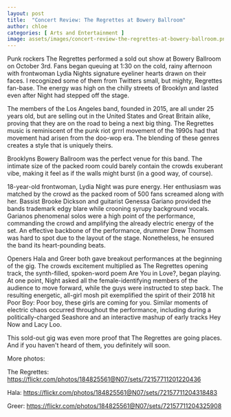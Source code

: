 ```yaml
---
layout: post
title:  "Concert Review: The Regrettes at Bowery Ballroom"
author: chloe
categories: [ Arts and Entertainment ]
image: assets/images/concert-review-the-regrettes-at-bowery-ballroom.png
---
```


Punk rockers The Regrettes performed a sold out show at Bowery Ballroom on October 3rd. Fans began queuing at 1:30 on the cold, rainy afternoon with frontwoman Lydia Nights signature eyeliner hearts drawn on their faces. I recognized some of them from Twitters small, but mighty, Regrettes fan-base. The energy was high on the chilly streets of Brooklyn and lasted even after Night had stepped off the stage.   

 

The members of the Los Angeles band, founded in 2015, are all under 25 years old, but are  selling out in the United States and Great Britain alike, proving that they are on the road to being a next big thing. The Regrettes music is reminiscent of the punk riot grrrl movement of the 1990s had that movement had arisen from the doo-wop era. The blending of these genres creates a style that is uniquely theirs. 

Brooklyns Bowery Ballroom was the perfect venue for this band. The intimate size of the packed room could barely contain the crowds exuberant vibe, making it feel as if the walls might burst (in a good way, of course). 

 

18-year-old frontwoman, Lydia Night was pure energy. Her enthusiasm was matched by the crowd as the packed room of 500 fans screamed along with her. Bassist Brooke Dickson and guitarist Genessa Gariano provided the bands trademark edgy blare while crooning syrupy background vocals. Garianos phenomenal solos were a high point of the performance, commanding the crowd and amplifying the already electric energy of the set. An effective backbone of the performance, drummer Drew Thomsen was hard to spot due to the layout of the stage.  Nonetheless, he ensured the band its heart-pounding beats.

 

Openers Hala and Greer both gave breakout performances at the beginning of the gig. The crowds excitement multiplied as The Regrettes opening track, the synth-filled, spoken-word poem Are You in Love?, began playing. At one point, Night asked all the female-identifying members of the audience to move forward, while the guys were instructed to step back. The resulting energetic, all-girl mosh pit exemplified the spirit of their 2018 hit Poor Boy: Poor boy, these girls are coming for you. Similar moments of electric chaos occurred throughout the performance, including during a politically-charged Seashore and an interactive mashup of early tracks Hey Now and Lacy Loo.

 

 

This sold-out gig was even more proof that The Regrettes are going places. And if you haven't heard of them, you definitely will soon.

 

More photos:

The Regrettes: https://flickr.com/photos/184825561@N07/sets/72157711201220436

 

Hala: https://flickr.com/photos/184825561@N07/sets/72157711204318483

 

Greer: https://flickr.com/photos/184825561@N07/sets/72157711204325908




 

 

 

 

 


